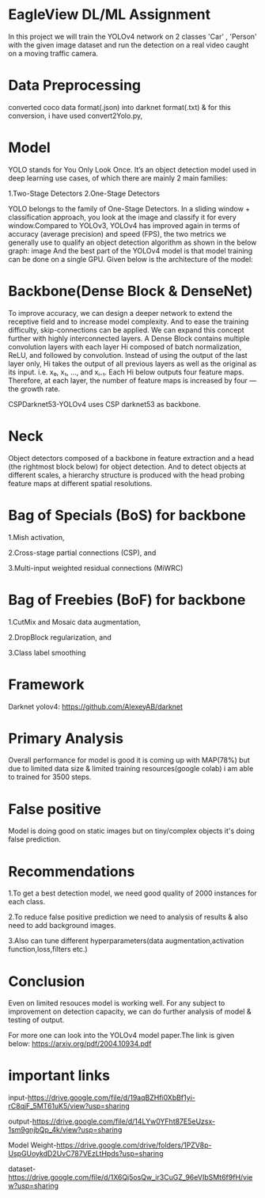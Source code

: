 # EagleView DL/ML Assignment
In this project we will train the YOLOv4 network on 2 classes 'Car' , 'Person' with the given image dataset and run the detection on a real video caught on a moving traffic camera.
# Data Preprocessing
converted coco data format(.json) into darknet format(.txt) & for this conversion, i have used convert2Yolo.py,
# Model
YOLO stands for You Only Look Once. It’s an object detection model used in deep learning use cases, of which there are mainly 2 main families:

1.Two-Stage Detectors
2.One-Stage Detectors

YOLO belongs to the family of One-Stage Detectors. In a sliding window + classification approach, you look at the image and classify it for every window.Compared to YOLOv3, YOLOv4 has improved again in terms of accuracy (average precision) and speed (FPS), the two metrics we generally use to qualify an object detection algorithm as shown in the below graph: image And the best part of the YOLOv4 model is that model training can be done on a single GPU. Given below is the architecture of the model:

# Backbone(Dense Block & DenseNet)
To improve accuracy, we can design a deeper network to extend the receptive field and to increase model complexity. And to ease the training difficulty, skip-connections can be applied. We can expand this concept further with highly interconnected layers.
A Dense Block contains multiple convolution layers with each layer Hi composed of batch normalization, ReLU, and followed by convolution. Instead of using the output of the last layer only, Hi takes the output of all previous layers as well as the original as its input. i.e. x₀, x₁, …, and xᵢ₋₁. Each Hi below outputs four feature maps. Therefore, at each layer, the number of feature maps is increased by four — the growth rate.

CSPDarknet53-YOLOv4 uses CSP darknet53 as backbone.


# Neck
Object detectors composed of a backbone in feature extraction and a head (the rightmost block below) for object detection. And to detect objects at different scales, a hierarchy structure is produced with the head probing feature maps at different spatial resolutions.

# Bag of Specials (BoS) for backbone
1.Mish activation,

2.Cross-stage partial connections (CSP), and

3.Multi-input weighted residual connections (MiWRC)


# Bag of Freebies (BoF) for backbone
1.CutMix and Mosaic data augmentation,

2.DropBlock regularization, and

3.Class label smoothing


# Framework
Darknet yolov4:
https://github.com/AlexeyAB/darknet

# Primary Analysis
Overall performance for model is good it is coming up with MAP(78%) but due to limited data size & limited training resources(google colab) i am able to trained for 3500 steps.

# False positive
Model is doing good on static images but on tiny/complex objects it's doing false prediction.

# Recommendations
1.To get a best detection model, we need good quality of 2000 instances for each class. 

2.To reduce false positive prediction we need to analysis of results & also need to add background images.

3.Also can tune different hyperparameters(data augmentation,activation function,loss,filters etc.)

# Conclusion
Even on limited resouces model is working well. For any subject to improvement on detection capacity, we can do further analysis of model & testing of output.

For more one can look into the YOLOv4 model paper.The link is given below:
https://arxiv.org/pdf/2004.10934.pdf

# important links
input-https://drive.google.com/file/d/19aqBZHfi0XbBf1yi-rC8qjF_5MT61uK5/view?usp=sharing

output-https://drive.google.com/file/d/14LYw0YFht87E5eUzsx-1sm9gnjbQp_4k/view?usp=sharing

Model Weight-https://drive.google.com/drive/folders/1PZV8p-UspGUoykdD2UvC787VEzLtHpds?usp=sharing

dataset-https://drive.google.com/file/d/1X6Qj5osQw_ir3CuGZ_96eVIbSMt6f9fH/view?usp=sharing
